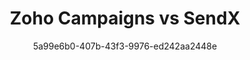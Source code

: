 ---
id: 1f2e3d4c-5678-9abc-def0-123456789abc
blueprint: comparision
title: 'Zoho Campaigns vs SendX'
author: 5a99e6b0-407b-43f3-9976-ed242aa2448e
template: home
updated_by: 5a99e6b0-407b-43f3-9976-ed242aa2448e
updated_at: 1744290990
sections:
  -
    id: c73k5d9qp
    type: comparision_hero
    enabled: true
    comparision_hero_tag: 'Zoho Campaigns vs SendX'
    comparision_hero_title: 'Choose the Right Email Marketing Tool for Your Business'
    comparision_hero_subtitle: 'Confused between Zoho Campaigns and SendX? Discover which platform suits your email marketing needs best with our detailed comparison.'
    comparision_hero_grid:
      -
        id: h28m4z1bt
        comparision_hero_grid_image:
          - feature-images/2.jpeg
        comparision_hero_grid_title: 'User-Friendly Interface'
      -
        id: x94p3d7vn
        comparision_hero_grid_image:
          - feature-images/5.jpeg
        comparision_hero_grid_title: 'Powerful Automation Features'
      -
        id: s62k8b3mq
        comparision_hero_grid_image:
          - feature-images/7.jpeg
        comparision_hero_grid_title: 'Affordable Pricing Plans'
    comparision_hero_button_text: 'Start Your Free Trial'
    comparision_hero_button_link: /signup
  -
    id: f19k6p7dw
    type: feature_blogs
    enabled: true
    feature_blogs_title: 'Why Choose the Right Email Marketing Tool?'
    feature_blog_card:
      -
        id: x55l9q2vb
        feature_blog_image:
          - feature-images/4.jpeg
        feature_blog_title: 'Understanding Deliverability'
        feature_blog_content: 'Learn how email deliverability impacts your marketing success and how each platform handles it.'
      -
        id: n38p7b6qx
        feature_blog_image:
          - feature-images/7.jpeg
        feature_blog_title: 'Automation Capabilities'
        feature_blog_content: 'Explore how automation can save you time and enhance your marketing efforts.'
      -
        id: v22m5x9kt
        feature_blog_image:
          - feature-images/11.jpeg
        feature_blog_title: 'Customer Support Options'
        feature_blog_content: 'Discover the support options available to help you succeed with your email campaigns.'
  -
    id: h47m5x2dp
    type: hero
    enabled: true
    hero_title: 'Unleash Your Email Marketing Potential'
    hero_subtitle: 'Compare Zoho Campaigns and SendX to find the perfect fit for your business needs.'
    button_text: 'Get Started Now'
    button_link: /signup
  -
    id: c89k2v7nw
    type: comparision_table
    enabled: true
    comparision_table_title: 'Feature Comparison: Zoho Campaigns vs SendX'
    comparision_table_subtitle: 'A side-by-side comparison of key features to help you decide.'
    comparision_table_logo1:
      - feature-images/2.jpeg
    comparision_table_logo2:
      - feature-images/8.jpeg
    comparision_table_features:
      -
        id: f27m6q9ld
        features_title: 'Ease of Use'
        features_comp1: 'Intuitive drag-and-drop editor with a clean interface.'
        features_comp2: 'User-friendly dashboard with straightforward navigation.'
      -
        id: w15b3x7pq
        features_title: 'Automation'
        features_comp1: 'Advanced automation workflows with triggers and conditions.'
        features_comp2: 'Simple automation features suitable for beginners.'
      -
        id: l49y2c5mv
        features_title: 'Integrations'
        features_comp1: 'Seamless integration with Zoho suite and other apps.'
        features_comp2: 'Integrates with major platforms via Zapier.'
      -
        id: p38z6b4wk
        features_title: 'Customer Support'
        features_comp1: '24/7 support via live chat and email.'
        features_comp2: 'Email support with extensive knowledge base.'
      -
        id: s51n8v3kt
        features_title: 'Pricing'
        features_comp1: 'Flexible pricing based on subscribers with pay-as-you-go options.'
        features_comp2: 'Transparent pricing with unlimited emails on all plans.'
  -
    id: p42l7b3zw
    type: comparision_pricing
    enabled: true
    comparision_table_title: 'Pricing Breakdown'
    comparision_table_subtitle: 'Compare the pricing structures of Zoho Campaigns and SendX.'
    comparision_table_title0: Contacts
    comparision_table_title1: Zoho Campaigns
    comparision_table_title2: SendX
    comparision_table_pricing:
      -
        id: f71m2x8vd
        pricing_title: 'Up to 500'
        pricing_comp1: '$3/month (email-based plan)'
        pricing_comp2: '$7.49/month (billed annually)'
      -
        id: w85n9b4kt
        pricing_title: 'Up to 2,500'
        pricing_comp1: '$5/month (subscriber-based plan)'
        pricing_comp2: '$14.99/month (billed annually)'
      -
        id: n37p6v1lw
        pricing_title: 'Up to 10,000'
        pricing_comp1: 'Custom pricing available'
        pricing_comp2: '$39.99/month (billed annually)'
    comparision_table_footer_text: '* Pricing as of 08/13/24.'
  -
    id: g18z3n5vk
    type: comparision_feature_table
    enabled: true
    comparision_features_title: "Feature-wise Comparison of Zoho Campaigns and SendX"
    comparision_feature_table:
      - 
        id: t63l2f9rb
        comparision_features_ques: 'Automation Capabilities'
        comparision_features_ans_title: 'Feature'
        comparision_features_ans_title1: 'Zoho Campaigns'
        comparision_features_ans_title2: 'SendX'
        comparision_features_ans:
          -
            id: b12p7c8mw
            comparision_features_ans_comp_title: 'Workflow Automation'
            comparision_features_ans_comp1: 'Advanced multi-step workflows.'
            comparision_features_ans_comp2: 'Simple automation with easy setup.'
          -
            id: y84r5q7ls
            comparision_features_ans_comp_title: 'Triggers'
            comparision_features_ans_comp1: 'Multiple triggers based on user actions.'
            comparision_features_ans_comp2: 'Basic triggers for common actions.'
          -
            id: v91f2k4tp
            comparision_features_ans_comp_title: 'Personalization'
            comparision_features_ans_comp1: 'Dynamic content based on user data.'
            comparision_features_ans_comp2: 'Basic personalization options.'
      -
        id: a56q3v9rb
        comparision_features_ques: 'Customer Support'
        comparision_features_ans_title: 'Feature'
        comparision_features_ans_title1: 'Zoho Campaigns'
        comparision_features_ans_title2: 'SendX'
        comparision_features_ans:
          -
            id: h98p2m6xz
            comparision_features_ans_comp_title: 'Support Channels'
            comparision_features_ans_comp1: 'Email and phone support.'
            comparision_features_ans_comp2: 'Live chat and email support.'
          -
            id: v21r8d3lf
            comparision_features_ans_comp_title: 'Knowledge Base'
            comparision_features_ans_comp1: 'Extensive documentation and tutorials.'
            comparision_features_ans_comp2: 'Comprehensive knowledge base and resources.'
  -
    id: p42l7b3zw
    type: feature_blogs
    enabled: true
    feature_blogs_title: "Reasons to Switch to SendX"
    feature_blogs_subtitle: "Discover why many users are making the switch from Zoho Campaigns to SendX."
    feature_blog_card:
      - 
        feature_blog_image: 
          - feature-images/4.jpeg
        feature_blog_title: 'Simpler Interface'
        feature_blog_content: 'SendX offers a more intuitive and user-friendly interface, making it easier for beginners.'
      - 
        feature_blog_image: 
          - feature-images/1.jpeg
        feature_blog_title: 'Affordable Pricing'
        feature_blog_content: 'With transparent pricing and unlimited emails, SendX is a cost-effective solution for growing businesses.'
      - 
        feature_blog_image: 
          - feature-images/2.jpeg
        feature_blog_title: 'Better Customer Support'
        feature_blog_content: 'SendX provides 24/7 live chat support, ensuring you get help when you need it.'
      - 
        feature_blog_image: 
          - feature-images/3.jpeg
        feature_blog_title: 'Powerful Automation'
        feature_blog_content: 'Create complex automation workflows easily with SendX’s user-friendly tools.'
      - 
        feature_blog_image: 
          - feature-images/6.jpeg
        feature_blog_title: 'High Deliverability Rates'
        feature_blog_content: 'SendX focuses on deliverability, ensuring your emails reach the inbox consistently.'
      - 
        feature_blog_image: 
          - feature-images/7.jpeg
        feature_blog_title: 'Comprehensive Analytics'
        feature_blog_content: 'Gain insights into your campaigns with SendX’s detailed reporting and analytics tools.'
  -
    id: f92l8d0kp
    type: faqs
    enabled: true
    faq_title: "FAQs"
    faqs:
      - 
        faq_ques: "Is there a free trial for SendX?"
        faq_ans: "Yes, SendX offers a 14-day free trial with full access to all features."
      - 
        faq_ques: "Can I integrate Zoho Campaigns with other tools?"
        faq_ans: "Yes, Zoho Campaigns integrates seamlessly with various Zoho products and third-party applications."
      - 
        faq_ques: "Which platform has better customer support?"
        faq_ans: "SendX is known for its 24/7 live chat support, while Zoho Campaigns offers email and phone support."
      - 
        faq_ques: "What are the pricing differences between the two?"
        faq_ans: "SendX offers straightforward pricing with unlimited emails, while Zoho Campaigns has flexible pricing based on subscriber counts."
      - 
        faq_ques: "Why should I choose SendX over Zoho Campaigns?"
        faq_ans: "SendX provides a simpler interface, better pricing, and superior customer support, making it an ideal choice for many businesses."
  -
    id: l93k2d8qp
    type: logo_cloud
    enabled: true
    logo_cloud_title: "What Experts Say About SendX"
    logo_cloud_subtitle: "Trusted by marketers for its ease of use and powerful features."
    logo_cloud_button_text: "See All Reviews"
    logo_cloud_button_link: "/reviews"
    logos:
      -
        id: l21b3x9nd
        logo_icon:
          - feature-images/2.jpeg
      -
        id: d64p7f3ak
        logo_icon:
          - feature-images/5.jpeg
      -
        id: q88z1m7bw
        logo_icon:
          - feature-images/7.jpeg
      -
        id: f13k5v9lz
        logo_icon:
          - feature-images/9.jpeg
      -
        id: w47m8s2kt
        logo_icon:
          - feature-images/11.jpeg
---